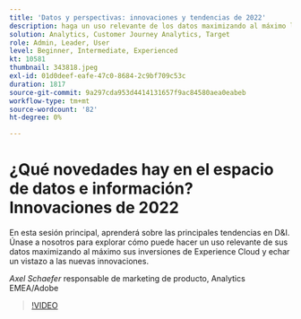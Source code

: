 ```yaml
---
title: 'Datos y perspectivas: innovaciones y tendencias de 2022'
description: haga un uso relevante de los datos maximizando al máximo las inversiones de los Experience Cloud y observe las nuevas innovaciones.
solution: Analytics, Customer Journey Analytics, Target
role: Admin, Leader, User
level: Beginner, Intermediate, Experienced
kt: 10581
thumbnail: 343818.jpeg
exl-id: 01d0deef-eafe-47c0-8684-2c9bf709c53c
duration: 1817
source-git-commit: 9a297cda953d4414131657f9ac84580aea0eabeb
workflow-type: tm+mt
source-wordcount: '82'
ht-degree: 0%

---
```


# ¿Qué novedades hay en el espacio de datos e información? Innovaciones de 2022

En esta sesión principal, aprenderá sobre las principales tendencias en D&amp;I. Únase a nosotros para explorar cómo puede hacer un uso relevante de sus datos maximizando al máximo sus inversiones de Experience Cloud y echar un vistazo a las nuevas innovaciones.

*Axel Schaefer* responsable de marketing de producto, Analytics EMEA/Adobe

>[!VIDEO](https://video.tv.adobe.com/v/343818/?quality=12&learn=on)
